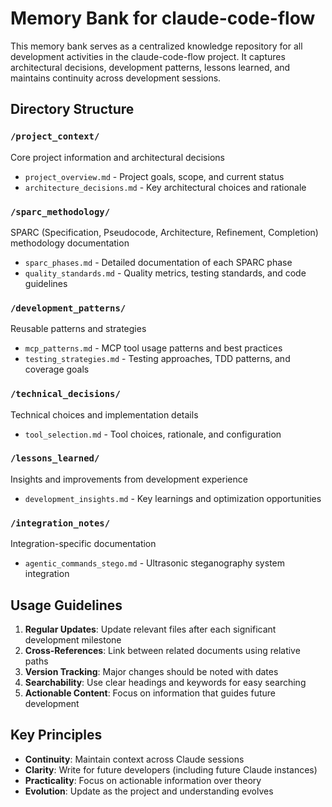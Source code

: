 # Memory Bank for claude-code-flow

This memory bank serves as a centralized knowledge repository for all development activities in the claude-code-flow project. It captures architectural decisions, development patterns, lessons learned, and maintains continuity across development sessions.

## Directory Structure

### `/project_context/`
Core project information and architectural decisions
- `project_overview.md` - Project goals, scope, and current status
- `architecture_decisions.md` - Key architectural choices and rationale

### `/sparc_methodology/`
SPARC (Specification, Pseudocode, Architecture, Refinement, Completion) methodology documentation
- `sparc_phases.md` - Detailed documentation of each SPARC phase
- `quality_standards.md` - Quality metrics, testing standards, and code guidelines

### `/development_patterns/`
Reusable patterns and strategies
- `mcp_patterns.md` - MCP tool usage patterns and best practices
- `testing_strategies.md` - Testing approaches, TDD patterns, and coverage goals

### `/technical_decisions/`
Technical choices and implementation details
- `tool_selection.md` - Tool choices, rationale, and configuration

### `/lessons_learned/`
Insights and improvements from development experience
- `development_insights.md` - Key learnings and optimization opportunities

### `/integration_notes/`
Integration-specific documentation
- `agentic_commands_stego.md` - Ultrasonic steganography system integration

## Usage Guidelines

1. **Regular Updates**: Update relevant files after each significant development milestone
2. **Cross-References**: Link between related documents using relative paths
3. **Version Tracking**: Major changes should be noted with dates
4. **Searchability**: Use clear headings and keywords for easy searching
5. **Actionable Content**: Focus on information that guides future development

## Key Principles

- **Continuity**: Maintain context across Claude sessions
- **Clarity**: Write for future developers (including future Claude instances)
- **Practicality**: Focus on actionable information over theory
- **Evolution**: Update as the project and understanding evolves